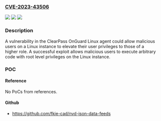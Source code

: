 ### [CVE-2023-43506](https://cve.mitre.org/cgi-bin/cvename.cgi?name=CVE-2023-43506)
![](https://img.shields.io/static/v1?label=Product&message=Aruba%20ClearPass%20Policy%20Manager&color=blue)
![](https://img.shields.io/static/v1?label=Version&message=ClearPass%20Policy%20Manager%206.11.x%3A%206.11.4%20and%20below%3C%3D%20%3C%3D6.11.4%20&color=brighgreen)
![](https://img.shields.io/static/v1?label=Vulnerability&message=n%2Fa&color=brighgreen)

### Description

A vulnerability in the ClearPass OnGuard Linux agent could allow malicious users on a Linux instance to elevate their user privileges to those of a higher role. A successful exploit allows malicious users to execute arbitrary code with root level privileges on the Linux instance.

### POC

#### Reference
No PoCs from references.

#### Github
- https://github.com/fkie-cad/nvd-json-data-feeds

